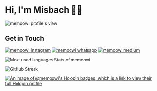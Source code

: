 # Hi, I'm Misbach 👋🏽

![memoowi profile's view](https://komarev.com/ghpvc/?username=memoowi&color=blue&style=for-the-badge&abbreviated=true)

## Get in Touch

[![memoowi instagram](https://img.shields.io/badge/Instagram-E4405F?style=for-the-badge&logo=instagram&logoColor=white)](https://instagram.com/me_moowi)
[![memoowi whatsapp](https://img.shields.io/badge/WhatsApp-25D366?style=for-the-badge&logo=whatsapp&logoColor=white)](https://wa.me/6288232220652)
[![memoowi medium](https://img.shields.io/badge/Medium-12100E?style=for-the-badge&logo=medium&logoColor=white)](https://medium.com/@MiMuuu)

![Most used languages Stats of memoowi](https://github-readme-stats.vercel.app/api/top-langs/?username=memoowi&layout=compact&langs_count=10&theme=react)

![GitHub Streak](https://github-readme-streak-stats.herokuapp.com?user=memoowi&theme=discord-old-blurple&hide_border=true&border_radius=20&background=90%2C000000%2C6A8BBB&fire=EB0ECC)

[![An image of @memoowi's Holopin badges, which is a link to view their full Holopin profile](https://holopin.me/memoowi)](https://holopin.io/@memoowi)
